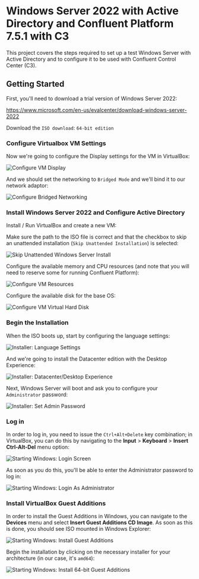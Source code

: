 # Windows Server 2022 with Active Directory and Confluent Platform 7.5.1 with C3

This project covers the steps required to set up a test Windows Server with Active Directory and to configure it to be used with Confluent Control Center (C3).

## Getting Started

First, you'll need to download a trial version of Windows Server 2022:

<https://www.microsoft.com/en-us/evalcenter/download-windows-server-2022>

Download the `ISO download`: `64-bit edition`

### Configure Virtualbox VM Settings

Now we're going to configure the Display settings for the VM in VirtualBox:

![Configure VM Display](img/vm-display-settings.png)

And we should set the networking to `Bridged Mode` and we'll bind it to our network adaptor:

![Configure Bridged Networking](img/bridged-networking.png)

### Install Windows Server 2022 and Configure Active Directory

Install / Run VirtualBox and create a new VM:

Make sure the path to the ISO file is correct and that the checkbox to skip an unattended installation (`Skip Unattended Installation`) is selected:

![Skip Unattended Windows Server Install](img/configure-virtualbox-unattended.png)

Configure the available memory and CPU resources (and note that you will need to reserve some for running Confluent Platform):

![Configure VM Resources](img/virtualbox-settings.png)

Configure the available disk for the base OS:

![Configure VM Virtual Hard Disk](img/create-vhd.png)

### Begin the Installation

When the ISO boots up, start by configuring the language settings:

![Installer: Language Settings](img/language-settings.png)

And we're going to install the Datacenter edition with the Desktop Experience:

![Installer: Datacenter/Desktop Experience](img/datacenter-desktop.png)

Next, Windows Server will boot and ask you to configure your `Administrator` password:

![Installer: Set Admin Password](img/set-admin-pass.png)

### Log in

In order to log in, you need to issue the `Ctrl+Alt+Delete` key combination; in VirtualBox, you can do this by navigating to the **Input** > **Keyboard** > **Insert Ctrl-Alt-Del** menu option:

![Starting Windows: Login Screen](img/login-screen.png)

As soon as you do this, you'll be able to enter the Administrator password to log in:

![Starting Windows: Login As Administrator](img/adm-password.png)

### Install VirtualBox Guest Additions

In order to install the Guest Additions in Windows, you can navigate to the **Devices** menu and select **Insert Guest Additions CD Image**.  As soon as this is done, you should see ISO mounted in Windows Explorer:

![Starting Windows: Install Guest Additions](img/guest-additions.png)

Begin the installation by clicking on the necessary installer for your architecture (in our case, it's `amd64`):

![Starting Windows: Install 64-bit Guest Additions](img/vm-additions-install.png)
